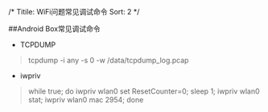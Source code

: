 /*
 Titile: WiFi问题常见调试命令
 Sort: 2
 */

##Android Box常见调试命令
* TCPDUMP    
>tcpdump -i any -s 0 -w /data/tcpdump_log.pcap

* iwpriv
>while true; do iwpriv wlan0 set ResetCounter=0; sleep 1; iwpriv wlan0 stat; iwpriv wlan0 mac 2954;  done
